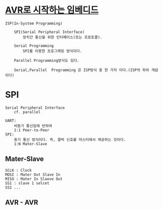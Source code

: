 # [AVR로 시작하는 임베디드](https://embed-avr.tistory.com/42)

    ISP(In-System Programming) 

        SPI(Serial Peripheral Interface)
            장치간 통신을 위한 인터페이스(또는 프로토콜).

        Serial Programming
            SPI를 이용한 프로그래밍 방식이다.

        Parallel Programming방식도 있다.

        Serial,Parallel  Programming 은 ISP방식 중 한 가지 이다.(ISP의 하위 개념이다)


# SPI
    Serial Peripheral Interface 
        cf. parallel

    UART:
        비동기 통신임에 반하여 
        1:1 Peer-to-Peer
    SPI: 
        동기 통신 방식이다. 즉, 클럭 신호를 마스터에서 제공하는 것이다.
        1:N Mater-Slave


## Mater-Slave 
    SCLK : Clock
    MOSI : Mater Out Slave In
    MISO : Mater In Slaove Out
    SS1 : slave 1 selcet
    SS2 ...

## AVR - AVR
        
